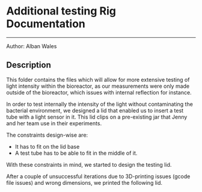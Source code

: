 # Additional testing Rig Documentation
---
Author: Alban Wales

## Description

This folder contains the files which will allow for more extensive testing of light intensity within the bioreactor, as our measurements were only made outside of the bioreactor, which issues with internal reflection for instance.

In order to test internally the intensity of the light without contaminating the bacterial environment, we designed a lid that enabled us to insert a test tube with a light sensor in it.
This lid clips on a pre-existing jar that Jenny and her team use in their experiments. 

The constraints design-wise are:
  - It has to fit on the lid base
  - A test tube has to be able to fit in the middle of it.
 
With these constraints in mind, we started to design the testing lid.

After a couple of unsuccessful iterations due to 3D-printing issues (gcode file issues) and wrong dimensions, we printed the following lid.


